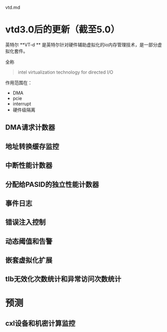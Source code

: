 vtd.md



# vtd3.0后的更新（截至5.0）

英特尔 **VT-d ** 是英特尔针对硬件辅助虚拟化的io内存管理技术，是一部分虚拟化套件。

全称

> intel virtualization technology for directed I/O

作用范围在：

- DMA
- pcie
- interrupt 
- 硬件级隔离

## DMA请求计数器





## 地址转换缓存监控





## 中断性能计数器





## 分配给PASID的独立性能计数器





## 事件日志





## 错误注入控制





## 动态阈值和告警





## 嵌套虚拟化扩展





## tlb无效化次数统计和异常访问次数统计









# 预测

## cxl设备和机密计算监控